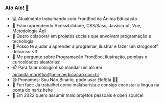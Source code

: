 ### Alô Alô! 👋

- 💻 Atualmente trabalhando com FrontEnd na Ânima Educação
- 🌱 Estou aprendendo Acessibilidade, CSS/Sass, Javascript, Vue, Metodologia Ágil
- 💜 Quero colaborar em projetos sociais que envolvam programação e tecnologia
- 🥰 Posso te ajudar a aprender a programar, ilustrar e fazer um strogonoff delicioso <3
- 💬 Me pergunte sobre Programação FrontEnd, ilustração, pombas e curiosidades aleatórias!
- 📫 Para falar comigo é só mandar um alô em amanda.morettini@animaeducacao.com.br
- 😄 Pronomes: Sou Não Binário, pode usar Ele/Ela 🏳️‍🌈
- 🤹 Fun fact: Já trabalhei como malabarista e consigo encostar a lingua na ponta do nariz hehe 
- 🤞  Em 2022 quero assumir mais projetos pessoais e open source!
